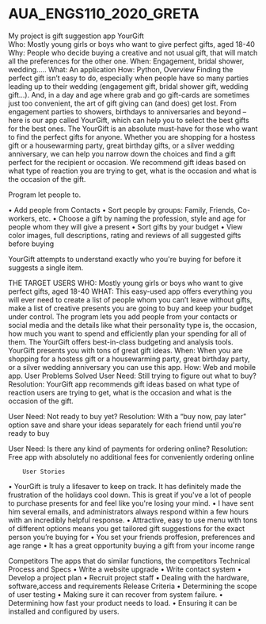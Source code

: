 # AUA_ENGS110_2020_GRETA
My project is gift suggestion app
                            YourGift   
Who: Mostly young girls or boys who want to give perfect gifts, aged 18-40
Why: People who decide buying a creative and not usual gift, that will match all the preferences for the other one.
When: Engagement, bridal shower, wedding…..
What: An application 
How: Python, 
                                                                                                                                                             Overview
Finding the perfect gift isn’t easy to do, especially when people have so many parties leading up to their wedding (engagement gift, bridal shower gift, wedding gift...). And, in a day and age where grab and go gift-cards are sometimes just too convenient, the art of gift giving can (and does) get lost.
From engagement parties to showers, birthdays to anniversaries and beyond – here is our app called YourGift, which can help you to select the best gifts for the best ones.
The YourGift  is an absolute must-have for those who want to find the perfect gifts for anyone. Whether you are shopping for a hostess gift or a housewarming party, great birthday gifts, or a silver wedding anniversary, we can help you narrow down the choices and find a gift perfect for the recipient or occasion. We recommend gift ideas based on what type of reaction you are trying to get, what is the occasion and what is the occasion of the gift.


Program let people to.


• Add people from Contacts
• Sort people by groups: Family, Friends, Co-workers, etc.
• Choose a gift by naming the profession, style and age for people whom they  will give a present 
• Sort gifts by your budget
• View color images, full descriptions, rating and reviews of all suggested gifts before buying




YourGift attempts to understand exactly who you're buying for before it suggests a single item.




THE TARGET USERS
WHO:  Mostly young girls or boys who want to give perfect gifts, aged 18-40
WHAT: This easy-used app offers everything you will ever need to create a list of people whom you can’t leave without gifts, make a list of creative presents you are going to buy and keep your budget under control. The program lets you add people from your contacts or social media and the details like what their personality type is, the occasion, how much you want to spend and efficiently plan your spending for all of them. The YourGift offers best-in-class budgeting and analysis tools.  YourGift presents you with tons of great gift ideas.
When: When you are shopping for a hostess gift or a housewarming party, great birthday party, or a silver wedding anniversary you can use this app.
How: Web and mobile app.
User Problems Solved
User Need: Still trying to figure out what to buy?
Resolution: YourGift app recommends gift ideas based on what type of reaction users are trying to get, what is the occasion and what is the occasion of the gift.

User Need: Not ready to buy yet?
Resolution: With a “buy now, pay later” option save and share your ideas separately for each friend until you're ready to buy

User Need: Is there any kind of payments for ordering online?
Resolution: Free app with absolutely no additional fees for conveniently ordering online




        User Stories
•	YourGift is truly a lifesaver to keep on track. It has definitely made the frustration of the holidays cool down. This is great if you've a lot of people to purchase presents for and feel like you're losing your mind.
•	I have sent him several emails, and administrators always respond within a few hours with an incredibly helpful response.
•	Attractive, easy to use menu with tons of different options means you get tailored gift suggestions for the exact person you’re buying for
•	You set  your friends proffesion, preferences and age range
•	It has a great opportunity buying a gift from your income range

Competitors
The apps that do similar functions, the competitors
Technical Process and Specs
•	Write a website upgrade
•	Write contact system
•	Develop a project plan
•	Recruit project staff
•	Dealing with the hardware, software,access and requirements
Release Criteria
•	Determining the scope of user testing 
•	Making sure it can recover from system failure.
•	Determining how fast your product needs to load.
•	 Ensuring it can be installed and configured by users.

